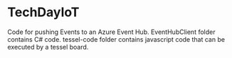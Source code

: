 # TechDayIoT

Code for pushing Events to an Azure Event Hub.
EventHubClient folder contains C# code.
tessel-code folder contains javascript code that can be executed by a tessel board.
